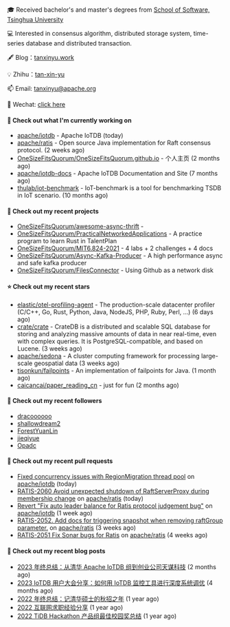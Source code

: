 🎓 Received bachelor's and master's degrees from [School of Software, Tsinghua University](https://www.thss.tsinghua.edu.cn/)

💻 Interested in consensus algorithm, distributed storage system, time-series database and distributed transaction.

🖋 Blog：[tanxinyu.work](https://tanxinyu.work)

💡 Zhihu：[tan-xin-yu](https://www.zhihu.com/people/tan-xin-yu-22)

📫 Email: [tanxinyu@apache.org](mailto:tanxinyu@apache.org)

💬 Wechat: [click here](https://github.com/LebronAl/LebronAl/issues/1)

#### 👷 Check out what I'm currently working on

- [apache/iotdb](https://github.com/apache/iotdb) - Apache IoTDB (today)
- [apache/ratis](https://github.com/apache/ratis) - Open source Java implementation for Raft consensus protocol. (2 weeks ago)
- [OneSizeFitsQuorum/OneSizeFitsQuorum.github.io](https://github.com/OneSizeFitsQuorum/OneSizeFitsQuorum.github.io) - 个人主页 (2 months ago)
- [apache/iotdb-docs](https://github.com/apache/iotdb-docs) - Apache IoTDB Documentation and Site (7 months ago)
- [thulab/iot-benchmark](https://github.com/thulab/iot-benchmark) - IoT-benchmark is a tool for benchmarking TSDB in IoT scenario. (10 months ago)

#### 🌱 Check out my recent projects

- [OneSizeFitsQuorum/awesome-async-thrift](https://github.com/OneSizeFitsQuorum/awesome-async-thrift) - 
- [OneSizeFitsQuorum/PracticalNetworkedApplications](https://github.com/OneSizeFitsQuorum/PracticalNetworkedApplications) - A practice program to learn Rust in TalentPlan
- [OneSizeFitsQuorum/MIT6.824-2021](https://github.com/OneSizeFitsQuorum/MIT6.824-2021) - 4 labs &#43; 2 challenges &#43; 4 docs
- [OneSizeFitsQuorum/Async-Kafka-Producer](https://github.com/OneSizeFitsQuorum/Async-Kafka-Producer) - A high performance async and safe kafka producer
- [OneSizeFitsQuorum/FilesConnector](https://github.com/OneSizeFitsQuorum/FilesConnector) - Using Github as a network disk

#### ⭐ Check out my recent stars

- [elastic/otel-profiling-agent](https://github.com/elastic/otel-profiling-agent) - The production-scale datacenter profiler (C/C&#43;&#43;, Go, Rust, Python, Java, NodeJS, PHP, Ruby, Perl, ...) (6 days ago)
- [crate/crate](https://github.com/crate/crate) - CrateDB is a distributed and scalable SQL database for storing and analyzing massive amounts of data in near real-time, even with complex queries. It is PostgreSQL-compatible, and based on Lucene. (3 weeks ago)
- [apache/sedona](https://github.com/apache/sedona) - A cluster computing framework for processing large-scale geospatial data (3 weeks ago)
- [tisonkun/failpoints](https://github.com/tisonkun/failpoints) - An implementation of failpoints for Java. (1 month ago)
- [caicancai/paper_reading_cn](https://github.com/caicancai/paper_reading_cn) - just for fun (2 months ago)

#### 👯 Check out my recent followers

- [dracoooooo](https://github.com/dracoooooo)
- [shallowdream2](https://github.com/shallowdream2)
- [ForestYuanLin](https://github.com/ForestYuanLin)
- [jieqiyue](https://github.com/jieqiyue)
- [Opadc](https://github.com/Opadc)

#### 🔨 Check out my recent pull requests

- [Fixed concurrency issues with RegionMigration thread pool](https://github.com/apache/iotdb/pull/12403) on [apache/iotdb](https://github.com/apache/iotdb) (today)
- [RATIS-2060 Avoid unexpected shutdown of RaftServerProxy during membership change](https://github.com/apache/ratis/pull/1069) on [apache/ratis](https://github.com/apache/ratis) (today)
- [Revert &#34;Fix auto leader balance for Ratis protocol judgement bug&#34;](https://github.com/apache/iotdb/pull/12358) on [apache/iotdb](https://github.com/apache/iotdb) (1 week ago)
- [RATIS-2052. Add docs for triggering snapshot when removing raftGroup parameter.](https://github.com/apache/ratis/pull/1061) on [apache/ratis](https://github.com/apache/ratis) (3 weeks ago)
- [RATIS-2051 Fix Sonar bugs for Ratis](https://github.com/apache/ratis/pull/1059) on [apache/ratis](https://github.com/apache/ratis) (4 weeks ago)

#### 📜 Check out my recent blog posts

- [2023 年终总结：从清华 Apache IoTDB 组到创业公司天谋科技](https://tanxinyu.work/2023-annual-summary/) (2 months ago)
- [2023 IoTDB 用户大会分享：如何用 IoTDB 监控工具进行深度系统调优](https://tanxinyu.work/2023-iotdb-submit/) (4 months ago)
- [2022 年终总结：记清华硕士的秋招之年](https://tanxinyu.work/2022-annual-summary/) (1 year ago)
- [2022 互联网求职经验分享](https://tanxinyu.work/2022-internet-job-hunting-experience-sharing/) (1 year ago)
- [2022 TiDB Hackathon 产品组最佳校园奖总结](https://tanxinyu.work/2022-tidb-hackathon/) (1 year ago)
